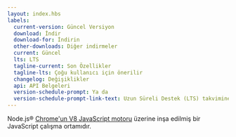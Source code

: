 ```yaml
---
layout: index.hbs
labels:
  current-version: Güncel Versiyon
  download: İndir
  download-for: İndirin
  other-downloads: Diğer indirmeler
  current: Güncel
  lts: LTS
  tagline-current: Son Özellikler
  tagline-lts: Çoğu kullanıcı için önerilir
  changelog: Değişiklikler
  api: API Belgeleri
  version-schedule-prompt: Ya da
  version-schedule-prompt-link-text: Uzun Süreli Destek (LTS) takvimine bakın
---
```


Node.js® [Chrome'un V8 JavaScript motoru](https://v8.dev/) üzerine inşa edilmiş bir JavaScript çalışma ortamıdır.
